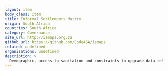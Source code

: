 ```yaml
---
layout: item
body_class: item
title: Informal Settlements Matrix
origin: South Africa
countries: South Africa
category: Governance
site_url: http://ismaps.org.za
github_url: https://github.com/Code4SA/ismaps
related: undefined
organisations: undefined
description: >
  Demographic, access to sanitation and constraints to upgrade data related to the City of Cape Town's informal settlements in an interactive map visualisation
---
```

